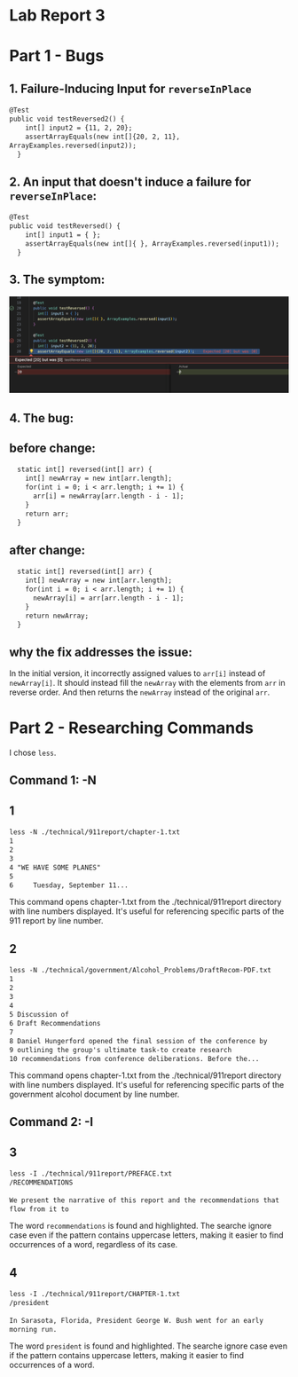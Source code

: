 # Lab Report 3
# Part 1 - Bugs
## 1. Failure-Inducing Input for `reverseInPlace`
```
@Test
public void testReversed2() {
    int[] input2 = {11, 2, 20};
    assertArrayEquals(new int[]{20, 2, 11}, ArrayExamples.reversed(input2));
  }

```

## 2. An input that doesn't induce a failure for `reverseInPlace`:
```
@Test 
public void testReversed() {
    int[] input1 = { };
    assertArrayEquals(new int[]{ }, ArrayExamples.reversed(input1));
  }
```

## 3. The symptom:
![Image](Lab3-1.png)

## 4. The bug:
## before change:
```
  static int[] reversed(int[] arr) {
    int[] newArray = new int[arr.length];
    for(int i = 0; i < arr.length; i += 1) {
      arr[i] = newArray[arr.length - i - 1];
    }
    return arr;
  }
```
## after change:
```
  static int[] reversed(int[] arr) {
    int[] newArray = new int[arr.length];
    for(int i = 0; i < arr.length; i += 1) {
      newArray[i] = arr[arr.length - i - 1];
    }
    return newArray;
  }
```
## why the fix addresses the issue:
In the initial version, it incorrectly assigned values to `arr[i]` instead of `newArray[i]`. It should instead fill the `newArray` with the elements from `arr` in reverse order. And then returns the `newArray` instead of the original `arr`.

# Part 2 - Researching Commands
I chose `less`.
## Command 1: -N 
## 1
```
less -N ./technical/911report/chapter-1.txt
1 
2         
3                 
4 "WE HAVE SOME PLANES"
5 
6     Tuesday, September 11...
```
This command opens chapter-1.txt from the ./technical/911report directory with line numbers displayed. It's useful for referencing specific parts of the 911 report by line number.
## 2
```
less -N ./technical/government/Alcohol_Problems/DraftRecom-PDF.txt
1 
2 
3 
4 
5 Discussion of
6 Draft Recommendations
7 
8 Daniel Hungerford opened the final session of the conference by
9 outlining the group's ultimate task-to create research
10 recommendations from conference deliberations. Before the...
```
This command opens chapter-1.txt from the ./technical/911report directory with line numbers displayed. It's useful for referencing specific parts of the government alcohol document by line number.
## Command 2: -I 
## 3
```
less -I ./technical/911report/PREFACE.txt
/RECOMMENDATIONS

We present the narrative of this report and the recommendations that flow from it to
```
The word `recommendations` is found and highlighted. The searche ignore case even if the pattern contains uppercase letters, making it easier to find occurrences of a word, regardless of its case. 

## 4
```
less -I ./technical/911report/CHAPTER-1.txt
/president
        
In Sarasota, Florida, President George W. Bush went for an early morning run.
```
The word `president` is found and highlighted. The searche ignore case even if the pattern contains uppercase letters, making it easier to find occurrences of a word. 



